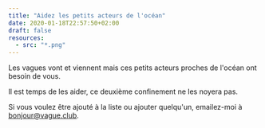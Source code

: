 ```yaml
---
title: "Aidez les petits acteurs de l'océan"
date: 2020-01-18T22:57:50+02:00
draft: false
resources:
  - src: "*.png"
---
```


Les vagues vont et viennent mais ces petits acteurs proches de l'océan ont besoin de vous.

Il est temps de les aider, ce deuxième confinement ne les noyera pas.

Si vous voulez être ajouté à la liste ou ajouter quelqu'un, emailez-moi à [bonjour@vague.club](mailto:bonjour@vague.club).
